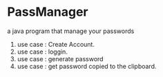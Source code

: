 # PassManager
a java program that manage your passwords

1. use case : Create Account.
2. use case : loggin.
3. use case : generate password
4. use case : get password copied to the clipboard.
